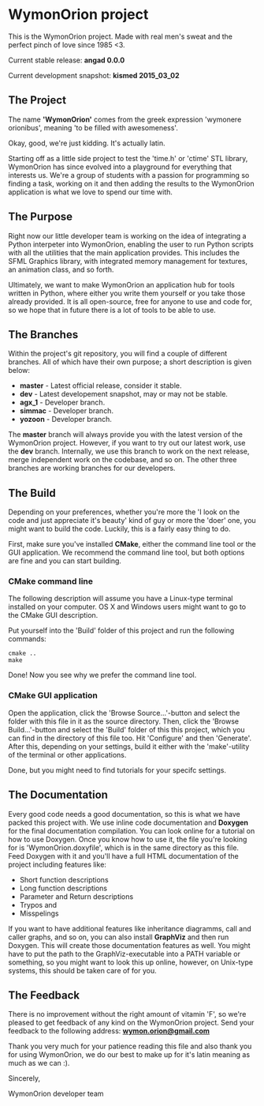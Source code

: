 WymonOrion project
==========

This is the WymonOrion project. Made with real men's sweat and the perfect pinch of love since 1985 <3.

Current stable release: **angad 0.0.0**

Current development snapshot: **kismed 2015_03_02**

## The Project

The name **'WymonOrion'** comes from the greek expression 'wymonere orionibus', meaning 'to be filled with awesomeness'. 

Okay, good, we're just kidding. It's actually latin.

Starting off as a little side project to test the 'time.h' or 'ctime' STL library, WymonOrion has since evolved into a playground for everything that interests us. We're a group of students with a passion for programming so finding a task, working on it and then adding the results to the WymonOrion application is what we love to spend our time with.

## The Purpose

Right now our little developer team is working on the idea of integrating a Python interpeter into WymonOrion, enabling the user to run Python scripts with all the utilities that the main application provides. This includes the SFML Graphics library, with integrated memory management for textures, an animation class, and so forth.

Ultimately, we want to make WymonOrion an application hub for tools written in Python, where either you write them yourself or you take those already provided. It is all open-source, free for anyone to use and code for, so we hope that in future there is a lot of tools to be able to use.

## The Branches

Within the project's git repository, you will find a couple of different branches. All of which have their own purpose; a short description is given below:

* **master** - Latest official release, consider it stable.
* **dev** - Latest developement snapshot, may or may not be stable.
* **agx_1** - Developer branch.
* **simmac** - Developer branch.
* **yozoon** - Developer branch.

The **master** branch will always provide you with the latest version of the WymonOrion project. However, if you want to try out our latest work, use the **dev** branch. Internally, we use this branch to work on the next release, merge independent work on the codebase, and so on. The other three branches are working branches for our developers.

## The Build

Depending on your preferences, whether you're more the 'I look on the code and just appreciate it's beauty' kind of guy or more the 'doer' one, you might want to build the code. Luckily, this is a fairly easy thing to do.

First, make sure you've installed **CMake**, either the command line tool or the GUI application. We recommend the command line tool, but both options are fine and you can start building.

### CMake command line

The following description will assume you have a Linux-type terminal installed on your computer. OS X and Windows users might want to go to the CMake GUI description. 

Put yourself into the 'Build' folder of this project and run the following commands:

```
cmake ..
make
```

Done! Now you see why we prefer the command line tool.

### CMake GUI application

Open the application, click the 'Browse Source...'-button and select the folder with this file in it as the source directory. Then, click the 'Browse Build...'-button and select the 'Build' folder of this this project, which you can find in the directory of this file too. Hit 'Configure' and then 'Generate'. After this, depending on your settings, build it either with the 'make'-utility of the terminal or other applications.

Done, but you might need to find tutorials for your specifc settings.

## The Documentation

Every good code needs a good documentation, so this is what we have packed this project with. We use inline code documentation and **Doxygen** for the final documentation compilation. You can look online for a tutorial on how to use Doxygen. Once you know how to use it, the file you're looking for is 'WymonOrion.doxyfile', which is in the same directory as this file. Feed Doxygen with it and you'll have a full HTML documentation of the project including features like: 

- Short function descriptions
- Long function descriptions
- Parameter and Return descriptions
- Trypos and
- Misspelings 

If you want to have additional features like inheritance diagramms, call and caller graphs, and so on, you can also install **GraphViz** and then run Doxygen. This will create those documentation features as well. You might have to put the path to the GraphViz-executable into a PATH variable or something, so you might want to look this up online, however, on Unix-type systems, this should be taken care of for you.

## The Feedback

There is no improvement without the right amount of vitamin 'F', so we're pleased to get feedback of any kind on the WymonOrion project. Send your feedback to the following address: **wymon.orion@gmail.com**

Thank you very much for your patience reading this file and also thank you for using WymonOrion, we do our best to make up for it's latin meaning as much as we can :).

Sincerely,

WymonOrion developer team
